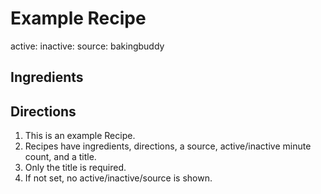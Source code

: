 # Example Recipe
active: 
inactive: 
source: bakingbuddy
## Ingredients
## Directions
1. This is an example Recipe.
2. Recipes have ingredients, directions, a source, active/inactive minute count, and a title.
3. Only the title is required.
4. If not set, no active/inactive/source is shown.
